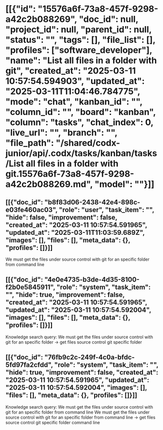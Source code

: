 # [[{"id": "15576a6f-73a8-457f-9298-a42c2b088269", "doc_id": null, "project_id": null, "parent_id": null, "status": "", "tags": [], "file_list": [], "profiles": ["software_developer"], "name": "List all files in a folder with git", "created_at": "2025-03-11 10:57:54.594903", "updated_at": "2025-03-11T11:04:46.784775", "mode": "chat", "kanban_id": "", "column_id": "", "board": "kanban", "column": "tasks", "chat_index": 0, "live_url": "", "branch": "", "file_path": "/shared/codx-junior/api/.codx/tasks/kanban/tasks/List all files in a folder with git.15576a6f-73a8-457f-9298-a42c2b088269.md", "model": ""}]]
## [[{"doc_id": "b8f83d06-2438-42e4-898c-e03fe460ac03", "role": "user", "task_item": "", "hide": false, "improvement": false, "created_at": "2025-03-11 10:57:54.591965", "updated_at": "2025-03-11T11:03:59.689Z", "images": [], "files": [], "meta_data": {}, "profiles": []}]]
We must get the files under source control with git for an specific folder from command line
## [[{"doc_id": "4e0e4735-b3de-4d35-8100-f2b0e5845911", "role": "system", "task_item": "", "hide": true, "improvement": false, "created_at": "2025-03-11 10:57:54.591965", "updated_at": "2025-03-11 10:57:54.592004", "images": [], "files": [], "meta_data": {}, "profiles": []}]]
Knowledge search query: 
We must get the files under source control with git for an specific folder -> get files source control git specific folder
## [[{"doc_id": "76fb9c2c-249f-4c0a-bfdc-5fd97fa2cfdd", "role": "system", "task_item": "", "hide": true, "improvement": false, "created_at": "2025-03-11 10:57:54.591965", "updated_at": "2025-03-11 10:57:54.592004", "images": [], "files": [], "meta_data": {}, "profiles": []}]]
Knowledge search query: We must get the files under source control with git for an specific folder from command line
We must get the files under source control with git for an specific folder from command line -> get files source control git specific folder command line